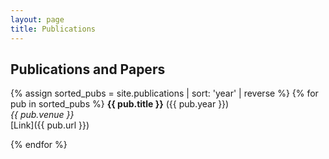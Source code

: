 ```yaml
---
layout: page
title: Publications
---
```


## Publications and Papers

{% assign sorted_pubs = site.publications | sort: 'year' | reverse %}
{% for pub in sorted_pubs %}
**{{ pub.title }}** ({{ pub.year }})  
*{{ pub.venue }}*  
[Link]({{ pub.url }})

{% endfor %}
